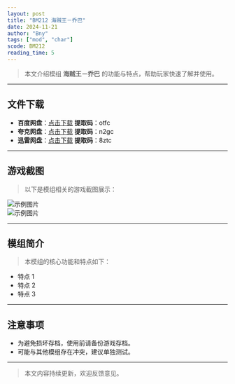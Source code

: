 ```yaml
---
layout: post
title: "BM212 海贼王－乔巴"
date: 2024-11-21
author: "Bny"
tags: ["mod", "char"]
scode: BM212
reading_time: 5
---
```


> 本文介绍模组 **海贼王－乔巴** 的功能与特点，帮助玩家快速了解并使用。

---





## 文件下载
- **百度网盘**：[点击下载](https://pan.baidu.com/s/12FQPlHaV7q11w9nz6oJzqw?pwd=otfc)  **提取码**：otfc  
- **夸克网盘**：[点击下载](https://pan.quark.cn/s/24a289f20b46?pwd=n2gc)  **提取码**：n2gc  
- **迅雷网盘**：[点击下载](https://pan.xunlei.com/s/VOCCbjUkS4iu4xk2rPgfRqT4A1?pwd=8ztc)  **提取码**：8ztc  

---

## 游戏截图
> 以下是模组相关的游戏截图展示：

![示例图片](https://example.com/screenshot1.jpg)  
![示例图片](https://example.com/screenshot2.jpg)

---

## 模组简介
> 本模组的核心功能和特点如下：
- 特点 1
- 特点 2
- 特点 3

---

## 注意事项
- 为避免损坏存档，使用前请备份游戏存档。
- 可能与其他模组存在冲突，建议单独测试。

---

> 本文内容持续更新，欢迎反馈意见。
